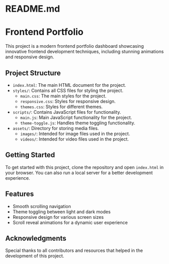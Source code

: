 # README.md

# Frontend Portfolio

This project is a modern frontend portfolio dashboard showcasing innovative frontend development techniques, including stunning animations and responsive design.

## Project Structure

- `index.html`: The main HTML document for the project.
- `styles/`: Contains all CSS files for styling the project.
  - `main.css`: The main styles for the project.
  - `responsive.css`: Styles for responsive design.
  - `themes.css`: Styles for different themes.
- `scripts/`: Contains JavaScript files for functionality.
  - `main.js`: Main JavaScript functionality for the project.
  - `theme-toggle.js`: Handles theme toggling functionality.
- `assets/`: Directory for storing media files.
  - `images/`: Intended for image files used in the project.
  - `videos/`: Intended for video files used in the project.

## Getting Started

To get started with this project, clone the repository and open `index.html` in your browser. You can also run a local server for a better development experience.

## Features

- Smooth scrolling navigation
- Theme toggling between light and dark modes
- Responsive design for various screen sizes
- Scroll reveal animations for a dynamic user experience

## Acknowledgments

Special thanks to all contributors and resources that helped in the development of this project.
